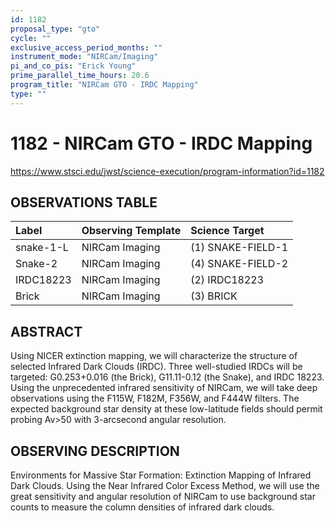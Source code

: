 ```yaml
---
id: 1182
proposal_type: "gto"
cycle: ""
exclusive_access_period_months: ""
instrument_mode: "NIRCam/Imaging"
pi_and_co_pis: "Erick Young"
prime_parallel_time_hours: 20.6
program_title: "NIRCam GTO - IRDC Mapping"
type: ""
---
```

# 1182 - NIRCam GTO - IRDC Mapping
https://www.stsci.edu/jwst/science-execution/program-information?id=1182
## OBSERVATIONS TABLE
| Label        | Observing Template | Science Target     |
| :----------- | :----------------- | :----------------- |
| snake-1-L    | NIRCam Imaging     | (1) SNAKE-FIELD-1  |
| Snake-2      | NIRCam Imaging     | (4) SNAKE-FIELD-2  |
| IRDC18223    | NIRCam Imaging     | (2) IRDC18223      |
| Brick        | NIRCam Imaging     | (3) BRICK          |

## ABSTRACT

Using NICER extinction mapping, we will characterize the structure of selected Infrared Dark Clouds (IRDC). Three well-studied IRDCs will be targeted: G0.253+0.016 (the Brick), G11.11-0.12 (the Snake), and IRDC 18223. Using the unprecedented infrared sensitivity of NIRCam, we will take deep observations using the F115W, F182M, F356W, and F444W filters. The expected background star density at these low-latitude fields should permit probing Av>50 with 3-arcsecond angular resolution.

## OBSERVING DESCRIPTION

Environments for Massive Star Formation: Extinction Mapping of Infrared Dark Clouds. Using the Near Infrared Color Excess Method, we will use the great sensitivity and angular resolution of NIRCam to use background star counts to measure the column densities of infrared dark clouds.